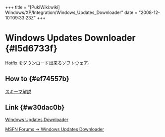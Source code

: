 +++
title = "[PukiWiki:wiki] Windows/XP/Integration/Windows_Updates_Downloader"
date = "2008-12-10T09:33:23Z"
+++

# Windows Updates Downloader  {#l5d6733f}
Hotfix をダウンロード出来るソフトウェア。


## How to  {#ef74557b}
[スキーマ解説](/archive/wiki/Windows/XP/Integration/Windows_Updates_Downloader/Schema/ "スキーマ解説")

## Link  {#w30dac0b}
[Windows Updates Downloader](http://wud.jcarle.com/ "Windows Updates Downloader")

[MSFN Forums -> Windows Updates Downloader](http://www.msfn.org/board/index.php?showforum=147 "MSFN Forums -> Windows Updates Downloader")
